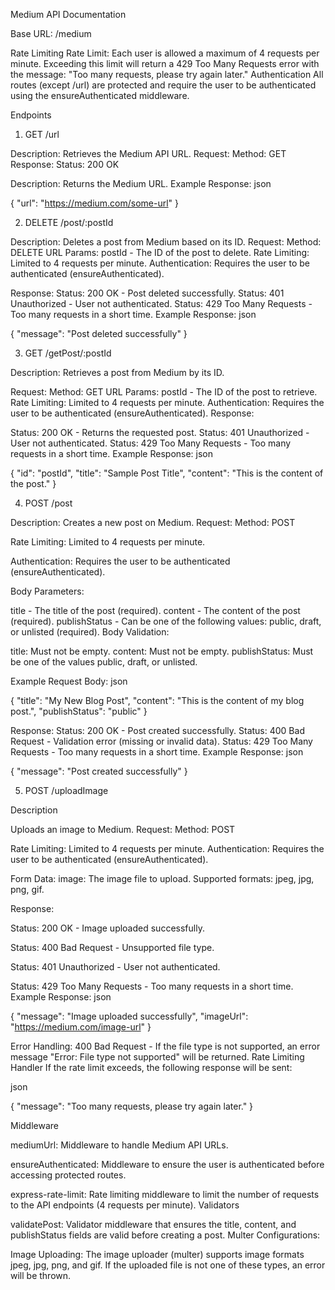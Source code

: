 
Medium API Documentation


Base URL: /medium

Rate Limiting
Rate Limit: Each user is allowed a maximum of 4 requests per minute. Exceeding this limit will return a 429 Too Many Requests error with the message: "Too many requests, please try again later."
Authentication
All routes (except /url) are protected and require the user to be authenticated using the ensureAuthenticated middleware.



Endpoints
1. GET /url

   
Description:
Retrieves the Medium API URL.
Request:
Method: GET
Response:
Status: 200 OK

Description: Returns the Medium URL.
Example Response:
json

{
  "url": "https://medium.com/some-url"
}




2. DELETE /post/:postId

   
Description:
Deletes a post from Medium based on its ID.
Request:
Method: DELETE
URL Params:
postId - The ID of the post to delete.
Rate Limiting: Limited to 4 requests per minute.
Authentication: Requires the user to be authenticated (ensureAuthenticated).


Response:
Status: 200 OK - Post deleted successfully.
Status: 401 Unauthorized - User not authenticated.
Status: 429 Too Many Requests - Too many requests in a short time.
Example Response:
json

{
  "message": "Post deleted successfully"
}



3. GET /getPost/:postId

   
Description:
Retrieves a post from Medium by its ID.

Request:
Method: GET
URL Params:
postId - The ID of the post to retrieve.
Rate Limiting: Limited to 4 requests per minute.
Authentication: Requires the user to be authenticated (ensureAuthenticated).
Response:


Status: 200 OK - Returns the requested post.
Status: 401 Unauthorized - User not authenticated.
Status: 429 Too Many Requests - Too many requests in a short time.
Example Response:
json

{
  "id": "postId",
  "title": "Sample Post Title",
  "content": "This is the content of the post."
}



4. POST /post

   
Description:
Creates a new post on Medium.
Request:
Method: POST

Rate Limiting: Limited to 4 requests per minute.

Authentication: Requires the user to be authenticated (ensureAuthenticated).

Body Parameters:

title - The title of the post (required).
content - The content of the post (required).
publishStatus - Can be one of the following values: public, draft, or unlisted (required).
Body Validation:

title: Must not be empty.
content: Must not be empty.
publishStatus: Must be one of the values public, draft, or unlisted.


Example Request Body:
json

{
  "title": "My New Blog Post",
  "content": "This is the content of my blog post.",
  "publishStatus": "public"
}



Response:
Status: 200 OK - Post created successfully.
Status: 400 Bad Request - Validation error (missing or invalid data).
Status: 429 Too Many Requests - Too many requests in a short time.
Example Response:
json

{
  "message": "Post created successfully"
}



5. POST /uploadImage


Description

Uploads an image to Medium.
Request:
Method: POST

Rate Limiting: Limited to 4 requests per minute.
Authentication: Requires the user to be authenticated (ensureAuthenticated).


Form Data:
image: The image file to upload. Supported formats: jpeg, jpg, png, gif.


Response:

Status: 200 OK - Image uploaded successfully.

Status: 400 Bad Request - Unsupported file type.

Status: 401 Unauthorized - User not authenticated.

Status: 429 Too Many Requests - Too many requests in a short time.
Example Response:
json

{
  "message": "Image uploaded successfully",
  "imageUrl": "https://medium.com/image-url"
}


Error Handling:
400 Bad Request - If the file type is not supported, an error message "Error: File type not supported" will be returned.
Rate Limiting Handler
If the rate limit exceeds, the following response will be sent:

json

{
  "message": "Too many requests, please try again later."
}



Middleware


mediumUrl: Middleware to handle Medium API URLs.


ensureAuthenticated: Middleware to ensure the user is authenticated before accessing protected routes.


express-rate-limit: Rate limiting middleware to limit the number of requests to the API endpoints (4 requests per minute).
Validators




validatePost: Validator middleware that ensures the title, content, and publishStatus fields are valid before creating a post.
Multer Configurations:


Image Uploading: The image uploader (multer) supports image formats jpeg, jpg, png, and gif. If the uploaded file is not one of these types, an error will be thrown.
